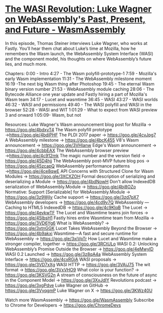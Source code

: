 # [The WASI Revolution: Luke Wagner on WebAssembly's Past, Present, and Future - WasmAssembly](https://www.youtube.com/watch?v=jPDMYpVUA04)


In this episode, Thomas Steiner interviews Luke Wagner, who works at Fastly. You’ll hear them chat about Luke’s time at Mozilla, how he remembers the Wasm launch, the WebAssembly System Interface (WASI) and the component model, his thoughts on where WebAssembly’s future lies, and much more. 


Chapters:
0:00 - Intro 
4:27 - The Wasm polyfill-prototype-1 
7:59 - Mozilla's early Wasm implementation 
11:31 - The WebAssembly milestone moment 
16:19 -The next big Wasm thing after Photoshop 
19:45 - The eternal Wasm binary version number 
21:53 - WebAssembly module caching 
28:06 - The Bytecode Alliance one year update and Fastly hiring a part of Mozilla's Wasm team 
34:17 - Lucet and wasmtime 
36:45 - WASI 
43:27 - WASI worlds 
46:32 - WASI and permissions 
49:40 - The WASI polyfill and WASI in the browser
52:28 - WASI and WIT 
1:01:29 - What to expect from WASI preview 3 and onward 
1:05:09-  Wasm, but not 

Resources:
Luke Wagner's Wasm announcement blog post for Mozilla → https://goo.gle/4bdxyT4 
The Wasm polyfill prototype →https://goo.gle/4bdiPHF 
The PLDI 2017 paper → https://goo.gle/4cvJpg7 
A WebAssembly milestone → https://goo.gle/4bcK455 
V8's Wasm announcement → https://goo.gle/3VHIanw 
Edge's Wasm announcement  → https://goo.gle/4cbbEAX 
The WebAssembly browser preview →https://goo.gle/4c912mk 
The magic number and the version field → https://goo.gle/45D4hjj 
The WebAssembly post-MVP future blog pos → https://goo.gle/45zcapQ 
WebAssembly performance patterns →https://goo.gle/4ce8qwE 
API Concerns with Structured Clone for Wasm Modules → https://goo.gle/3XCXZOH 
Formal description of serializing and deserializing a Module → https://goo.gle/4bdNowH 
Don't allow IndexedDB serialization of WebAssembly.Module → https://goo.gle/4bj8OZo 
Normative: Support [Serializable] for WebAssembly.Module → https://goo.gle/3z9Wjlv 
Cache support → https://goo.gle/3zd7pX7 
WebAssembly developers → https://goo.gle/4cd9v7Q 
WebAssembly — Caching to HTML5 IndexedDB → https://goo.gle/4c9KlqB 
The Lucet → https://goo.gle/4evkwTF 
The Lucet and Wasmtime teams join forces → https://goo.gle/45IbsH1 
Fastly hires entire Wasmtime team from Mozilla → https://goo.gle/3VD6Yg6 
What is WebAssembly?  → https://goo.gle/3xtnGGK 
Lucet Takes WebAssembly Beyond the Browser → https://goo.gle/4b9akxi 
Wasmtime—A fast and secure runtime for WebAssembly → https://goo.gle/3xiVpTr 
How Lucet and Wasmtime make a stronger compiler, together → https://goo.gle/3RCtULo 
WASI 0.2: Unlocking WebAssembly’s Promise Outside the Browser → https://goo.gle/4eMwyID 
WASI 0.2 Launched → https://goo.gle/3z8qA4a 
WebAssembly System Interface → https://goo.gle/4cxRGjA 
WASI proposals → https://goo.gle/3VD7xXg 
WASI HTTP → https://goo.gle/3VAiJ75 
The wit format → https://goo.gle/3VxVHO9 
What color is your function? → https://goo.gle/3KSVG2n 
A stream of consciousness on the future of async in the Component Model → https://goo.gle/3XxJdIY 
Revolutions podcast → https://goo.gle/3xgPdve 
Luke Wagner on GitHub → https://goo.gle/3VyqgmP 
Luke Wagner on X → https://goo.gle/3KWz40U 

Watch more WasmAssembly → https://goo.gle/WasmAssembly
Subscribe to Chrome for Developers → https://goo.gle/ChromeDevs
